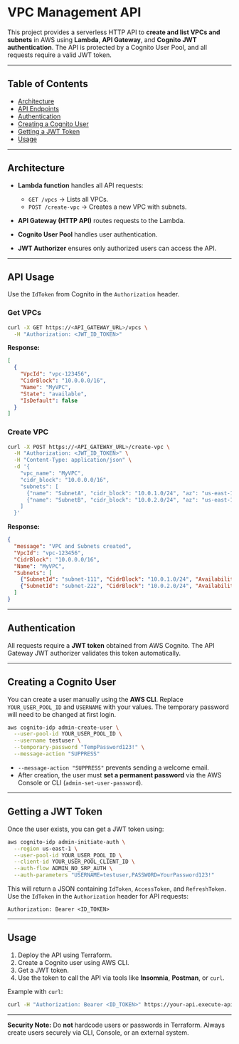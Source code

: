 # VPC Management API

This project provides a serverless HTTP API to **create and list VPCs and subnets** in AWS using **Lambda**, **API Gateway**, and **Cognito JWT authentication**. The API is protected by a Cognito User Pool, and all requests require a valid JWT token.

---

## Table of Contents

* [Architecture](#architecture)
* [API Endpoints](#api-endpoints)
* [Authentication](#authentication)
* [Creating a Cognito User](#creating-a-cognito-user)
* [Getting a JWT Token](#getting-a-jwt-token)
* [Usage](#usage)

---

## Architecture

* **Lambda function** handles all API requests:

  * `GET /vpcs` → Lists all VPCs.
  * `POST /create-vpc` → Creates a new VPC with subnets.
* **API Gateway (HTTP API)** routes requests to the Lambda.
* **Cognito User Pool** handles user authentication.
* **JWT Authorizer** ensures only authorized users can access the API.

---

## API Usage

Use the `IdToken` from Cognito in the `Authorization` header.

### Get VPCs

```bash
curl -X GET https://<API_GATEWAY_URL>/vpcs \
  -H "Authorization: <JWT_ID_TOKEN>"
```

**Response:**

```json
[
  {
    "VpcId": "vpc-123456",
    "CidrBlock": "10.0.0.0/16",
    "Name": "MyVPC",
    "State": "available",
    "IsDefault": false
  }
]
```

### Create VPC

```bash
curl -X POST https://<API_GATEWAY_URL>/create-vpc \
  -H "Authorization: <JWT_ID_TOKEN>" \
  -H "Content-Type: application/json" \
  -d '{
    "vpc_name": "MyVPC",
    "cidr_block": "10.0.0.0/16",
    "subnets": [
      {"name": "SubnetA", "cidr_block": "10.0.1.0/24", "az": "us-east-1a"},
      {"name": "SubnetB", "cidr_block": "10.0.2.0/24", "az": "us-east-1b"}
    ]
  }'
```

**Response:**

```json
{
  "message": "VPC and Subnets created",
  "VpcId": "vpc-123456",
  "CidrBlock": "10.0.0.0/16",
  "Name": "MyVPC",
  "Subnets": [
    {"SubnetId": "subnet-111", "CidrBlock": "10.0.1.0/24", "AvailabilityZone": "us-east-1a"},
    {"SubnetId": "subnet-222", "CidrBlock": "10.0.2.0/24", "AvailabilityZone": "us-east-1b"}
  ]
}
```

---

## Authentication

All requests require a **JWT token** obtained from AWS Cognito. The API Gateway JWT authorizer validates this token automatically.

---

## Creating a Cognito User

You can create a user manually using the **AWS CLI**. Replace `YOUR_USER_POOL_ID` and `USERNAME` with your values. The temporary password will need to be changed at first login.

```bash
aws cognito-idp admin-create-user \
  --user-pool-id YOUR_USER_POOL_ID \
  --username testuser \
  --temporary-password "TempPassword123!" \
  --message-action "SUPPRESS"
```

* `--message-action "SUPPRESS"` prevents sending a welcome email.
* After creation, the user must **set a permanent password** via the AWS Console or CLI (`admin-set-user-password`).

---

## Getting a JWT Token

Once the user exists, you can get a JWT token using:

```bash
aws cognito-idp admin-initiate-auth \
  --region us-east-1 \
  --user-pool-id YOUR_USER_POOL_ID \
  --client-id YOUR_USER_POOL_CLIENT_ID \
  --auth-flow ADMIN_NO_SRP_AUTH \
  --auth-parameters "USERNAME=testuser,PASSWORD=YourPassword123!"
```

This will return a JSON containing `IdToken`, `AccessToken`, and `RefreshToken`. Use the `IdToken` in the `Authorization` header for API requests:

```
Authorization: Bearer <ID_TOKEN>
```

---

## Usage

1. Deploy the API using Terraform.
2. Create a Cognito user using AWS CLI.
3. Get a JWT token.
4. Use the token to call the API via tools like **Insomnia**, **Postman**, or `curl`.

Example with `curl`:

```bash
curl -H "Authorization: Bearer <ID_TOKEN>" https://your-api.execute-api.us-east-1.amazonaws.com/prod/vpcs
```

---

**Security Note:**
Do **not** hardcode users or passwords in Terraform. Always create users securely via CLI, Console, or an external system.
